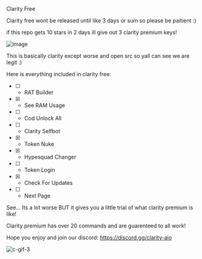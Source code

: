 Clarity Free

Clarity free wont be released until like 3 days or sum so please be paitient :)

if this repo gets 10 stars in 2 days ill give out 3 clarity premium keys!

![image](https://user-images.githubusercontent.com/99520006/174205219-0592e6f5-94b1-47a4-ab93-12e481008ddd.png)

This is basically clarity except worse and open src so yall can see we are legit :)


Here is everything included in clarity free:

- [ ] - RAT Builder
- [x] - See RAM Usage
- [ ] - Cod Unlock All
- [ ] - Clarity Selfbot
- [x] - Token Nuke
- [x] - Hypesquad Changer
- [ ] - Token Login
- [x] - Check For Updates
- [ ] - Next Page


See... Its a lot worse BUT it gives you a little trial of what clarity premium is like!

Clarity premium has over 20 commands and are guarenteed to all work!

Hope you enjoy and join our discord: https://discord.gg/clarity-aio

![c-gif-3](https://user-images.githubusercontent.com/99520006/174205846-17f8809c-2ff7-4f87-9618-6fc256189bfb.gif)
